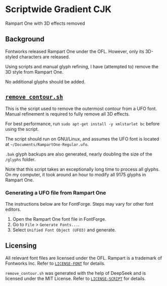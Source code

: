 # Scriptwide Gradient CJK
Rampart One with 3D effects removed

## Background
Fontworks released Rampart One under the OFL. However, only its 3D-styled characters are released.

Using scripts and manual glyph refining, I have (attempted to) remove the 3D style from Rampart One.

No additional glyphs should be added.

## [`remove_contour.sh`](remove_contour.sh)
This is the script used to remove the outermost contour from a UFO font. Manual refinement is required to fully remove all 3D effects.

For best performance, run `sudo apt-get install -y xmlstarlet bc` before using the script.

The script should run on GNU/Linux, and assumes the UFO font is located at `~/Documents/RampartOne-Regular.ufo`.

`.bak` glyph backups are also generated, nearly doubling the size of the `/glyphs` folder.

Note that this script takes an exceptionally long time to process all glyphs. On my computer, it took around an hour to modify all 9175 glyphs in Rampart One.

### Generating a UFO file from Rampart One

The instructions below are for FontForge. Steps may vary for other font editors.

1. Open the Rampart One font file in FontForge.
2. Go to `File` > `Generate Fonts...`.
3. Select `Unified Font Object (UFO3)` and generate.

## Licensing
All relevant font files are licensed under the OFL. Rampart is a trademark of Fontworks Inc. Refer to [`LICENSE-FONT`](LICENSE-FONT) for details.

`remove_contour.sh` was generated with the help of DeepSeek and is licensed under the MIT License. Refer to [`LICENSE-SCRIPT`](LICENSE-SCRIPT) for details.
